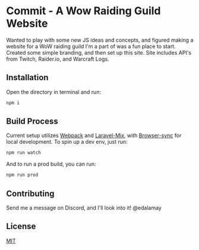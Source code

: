 # Commit - A Wow Raiding Guild Website

Wanted to play with some new JS ideas and concepts, and figured making a website for a WoW raiding guild I'm a part of was a fun place to start.
Created some simple branding, and then set up this site. Site includes API's from Twitch, Raider.io, and Warcraft Logs.

## Installation

Open the directory in terminal and run:

```bash
npm i
```

## Build Process
Current setup utilizes [Webpack](https://webpack.js.org/) and [Laravel-Mix](https://laravel-mix.com/), with [Browser-sync](https://www.npmjs.com/package/browser-sync) for local development.
To spin up a dev env, just run:
```bash
npm run watch
```
And to run a prod build, you can run:
```bash
npm run prod
```

## Contributing
Send me a message on Discord, and I'll look into it!
@edalamay

## License
[MIT](https://choosealicense.com/licenses/mit/)